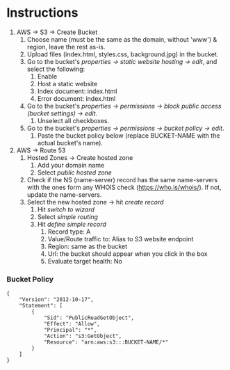 # Instructions
1. AWS -> S3 -> Create Bucket
   1. Choose name (must be the same as the domain, without 'www') & region, leave the rest as-is.
   2. Upload files (index.html, styles.css, background.jpg) in the bucket.
   3. Go to the bucket's *properties -> static website hosting -> edit*, and select the following:
      1. Enable
      2. Host a static website
      3. Index document: index.html
      4. Error document: index.html
   4. Go to the bucket's *properties -> permissions -> block public access (bucket settings) -> edit*.
      1. Unselect all checkboxes.
   5. Go to the bucket's *properties -> permissions -> bucket policy -> edit*.
      1. Paste the bucket policy below (replace BUCKET-NAME with the actual bucket's name).
2. AWS -> Route 53
   1. Hosted Zones -> Create hosted zone
      1. Add your domain name
      2. Select *public hosted zone*
   2. Check if the NS (name-server) record has the same name-servers with the ones form any WHOIS check (https://who.is/whois/). If not, update the name-servers.
   3. Select the new hosted zone -> hit *create record*
      1. Hit *switch to wizard*
      2. Select *simple routing*
      3. Hit *define simple record*
         1. Record type: A
         2. Value/Route traffic to: Alias to S3 website endpoint
         3. Region: same as the bucket
         4. Url: the bucket should appear when you click in the box
         5. Evaluate target health: No



### Bucket Policy
```
{
    "Version": "2012-10-17",
    "Statement": [
        {
            "Sid": "PublicReadGetObject",
            "Effect": "Allow",
            "Principal": "*",
            "Action": "s3:GetObject",
            "Resource": "arn:aws:s3:::BUCKET-NAME/*"
        }
    ]
}
```
